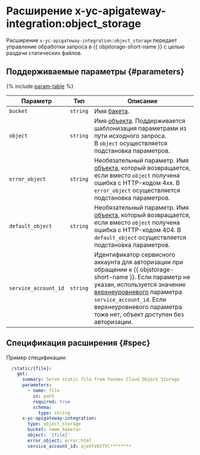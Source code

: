 # Расширение x-yc-apigateway-integration:object_storage

Расширение `x-yc-apigateway-integration:object_storage` передает управление обработки запроса в {{ objstorage-short-name }} с целью раздачи статических файлов.

## Поддерживаемые параметры {#parameters}

{% include [param-table](../../../_includes/api-gateway/parameters-table.md) %}

Параметр | Тип | Описание 
----|----|----
`bucket` | `string` | Имя [бакета](../../../storage/concepts/bucket.md).
`object` |`string` | Имя [объекта](../../../storage/concepts/object.md). Поддерживается шаблонизация параметрами из пути исходного запроса. <br>В `object` осуществляется подстановка параметров.
`error_object` |`string` | Необязательный параметр. Имя [объекта](../../../storage/concepts/object.md), который возвращается, если вместо `object` получена ошибка с HTTP-кодом 4xx. В `error_object` осуществляется подстановка параметров.
`default_object` | `string` | Необязательный параметр. Имя [объекта](../../../storage/concepts/object.md), который возвращается, если вместо `object` получена ошибка с HTTP-кодом 404. В `default_object` осуществляется подстановка параметров.
`service_account_id` | `string` | Идентификатор сервисного аккаунта для авторизации при обращении к {{ objstorage-short-name }}. Если параметр не указан, используется значение [верхнеуровневого](./index.md#top-level) параметра `service_account_id`. Если верхнеуровневого параметра тоже нет, объект доступен без авторизации.


## Спецификация расширения {#spec}

Пример спецификации: 

```yaml
  /static/{file}:
    get:
      summary: Serve static file from Yandex Cloud Object Storage
      parameters:
        - name: file
          in: path
          required: true
          schema:
            type: string
      x-yc-apigateway-integration:
        type: object_storage
        bucket: <имя_бакета>
        object: '{file}'
        error_object: error.html
        service_account_id: ajehfe65fhl********
```
